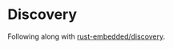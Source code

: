 # Discovery

Following along with [rust-embedded/discovery](https://github.com/rust-embedded/discovery).

